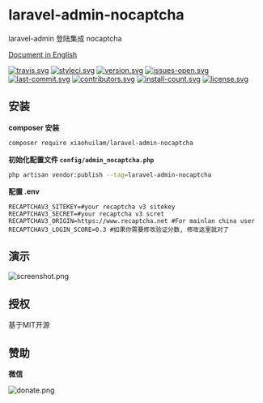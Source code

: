 # laravel-admin-nocaptcha
laravel-admin 登陆集成 nocaptcha

[Document in English](README.md)


[![travis.svg](https://img.shields.io/travis/xiaohuilam/laravel-admin-nocaptcha/master.svg?style=flat-square)](https://travis-ci.org/xiaohuilam/laravel-admin-nocaptcha)
[![styleci.svg](https://github.styleci.io/repos/179709246/shield?branch=master)](https://github.styleci.io/repos/179709246)
[![version.svg](https://img.shields.io/packagist/vpre/xiaohuilam/laravel-admin-nocaptcha.svg?style=flat-square)](https://packagist.org/packages/xiaohuilam/laravel-admin-nocaptcha)
[![issues-open.svg](https://img.shields.io/github/issues/xiaohuilam/laravel-admin-nocaptcha.svg?style=flat-square)](https://github.com/xiaohuilam/laravel-admin-nocaptcha/issues)
[![last-commit.svg](https://img.shields.io/github/last-commit/xiaohuilam/laravel-admin-nocaptcha.svg?style=flat-square)](https://github.com/xiaohuilam/laravel-admin-nocaptcha/commits/)
[![contributors.svg](https://img.shields.io/github/contributors/xiaohuilam/laravel-admin-nocaptcha.svg?style=flat-square)](https://github.com/xiaohuilam/laravel-admin-nocaptcha/graphs/contributors)
[![install-count.svg](https://img.shields.io/packagist/dt/xiaohuilam/laravel-admin-nocaptcha.svg?style=flat-square)](https://packagist.org/packages/xiaohuilam/laravel-admin-nocaptcha)
[![license.svg](https://img.shields.io/github/license/xiaohuilam/laravel-admin-nocaptcha.svg?style=flat-square)](LICENSE)

## 安装
**composer 安装**

```bash
composer require xiaohuilam/laravel-admin-nocaptcha
```

**初始化配置文件 `config/admin_nocaptcha.php`**

```bash
php artisan vendor:publish --tag=laravel-admin-nocaptcha
```

**配置 .env**

```env
RECAPTCHAV3_SITEKEY=#your recaptcha v3 sitekey
RECAPTCHAV3_SECRET=#your recaptcha v3 scret
RECAPTCHAV3_ORIGIN=https://www.recaptcha.net #For mainlan china user
RECAPTCHAV3_LOGIN_SCORE=0.3 #如果你需要修改验证分数, 修改这里就对了
```

## 演示

![screenshot.png](https://wantu-kw0-asset007-hz.oss-cn-hangzhou.aliyuncs.com/bJVb0m69U3bLO5e7Ymx.png?x-oss-process=image/resize,h_400)

## 授权

基于MIT开源

## 赞助

**微信**

![donate.png](https://wantu-kw0-asset007-hz.oss-cn-hangzhou.aliyuncs.com/2GDNl84F6HW4PRGslxg.png?x-oss-process=image/resize,l_300)
